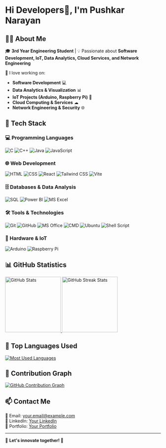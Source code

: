 #  Hi  Developers👋, I'm Pushkar Narayan



## 👨‍🎓 About Me  
🎓 **3rd Year Engineering Student** | 💡 Passionate about **Software Development, IoT, Data Analytics, Cloud Services, and Network Engineering**  

🚀 I love working on:  
- **Software Development** 💻  
- **Data Analytics & Visualization** 📊  
- **IoT Projects (Arduino, Raspberry Pi)** 🔌  
- **Cloud Computing & Services** ☁  
- **Network Engineering & Security** 🌐  

## 🔧 Tech Stack  

### 💻 Programming Languages  
![C](https://img.shields.io/badge/C-00599C?style=for-the-badge&logo=c&logoColor=white)
![C++](https://img.shields.io/badge/C++-00599C?style=for-the-badge&logo=c%2B%2B&logoColor=white)
![Java](https://img.shields.io/badge/Java-ED8B00?style=for-the-badge&logo=java&logoColor=white)
![JavaScript](https://img.shields.io/badge/JavaScript-F7DF1E?style=for-the-badge&logo=javascript&logoColor=black)  

### 🌐 Web Development  
![HTML](https://img.shields.io/badge/HTML-E34F26?style=for-the-badge&logo=html5&logoColor=white)
![CSS](https://img.shields.io/badge/CSS-1572B6?style=for-the-badge&logo=css3&logoColor=white)
![React](https://img.shields.io/badge/React-61DAFB?style=for-the-badge&logo=react&logoColor=black)
![Tailwind CSS](https://img.shields.io/badge/Tailwind_CSS-38B2AC?style=for-the-badge&logo=tailwind-css&logoColor=white)
![Vite](https://img.shields.io/badge/Vite-646CFF?style=for-the-badge&logo=vite&logoColor=white)  

### 🗄️ Databases & Data Analysis  
![SQL](https://img.shields.io/badge/SQL-4479A1?style=for-the-badge&logo=postgresql&logoColor=white)
![Power BI](https://img.shields.io/badge/Power%20BI-F2C811?style=for-the-badge&logo=power-bi&logoColor=black)
![MS Excel](https://img.shields.io/badge/MS_Excel-217346?style=for-the-badge&logo=microsoft-excel&logoColor=white)  

### 🛠️ Tools & Technologies  
![Git](https://img.shields.io/badge/Git-F05032?style=for-the-badge&logo=git&logoColor=white)
![GitHub](https://img.shields.io/badge/GitHub-181717?style=for-the-badge&logo=github&logoColor=white)
![MS Office](https://img.shields.io/badge/MS_Office-D83B01?style=for-the-badge&logo=microsoft-office&logoColor=white)
![CMD](https://img.shields.io/badge/Command%20Prompt-000000?style=for-the-badge&logo=windows-terminal&logoColor=white)
![Ubuntu](https://img.shields.io/badge/Ubuntu-E95420?style=for-the-badge&logo=ubuntu&logoColor=white)
![Shell Script](https://img.shields.io/badge/Shell_Script-121011?style=for-the-badge&logo=gnu-bash&logoColor=white)  

### 🔌 Hardware & IoT  
![Arduino](https://img.shields.io/badge/Arduino-00979D?style=for-the-badge&logo=arduino&logoColor=white)
![Raspberry Pi](https://img.shields.io/badge/Raspberry%20Pi-C51A4A?style=for-the-badge&logo=raspberry-pi&logoColor=white)  

## 📊 GitHub Statistics  

  <a href="https://github.com/your-github-username">
    <img height="180em" src="https://github-readme-stats.vercel.app/api?username=Pnarayan-3&show_icons=true&theme=radical&count_private=true&hide_border=true" alt="GitHub Stats" />
  </a>

  <a href="https://github.com/your-github-username">
    <img height="180em" src="https://github-readme-streak-stats.herokuapp.com/?user=Pnarayan-3&theme=radical&hide_border=true" alt="GitHub Streak Stats" />
  </a>
  

## 📌 Top Languages Used  

  <a href="https://github.com/your-github-username">
    <img src="https://github-readme-stats.vercel.app/api/top-langs/?username=Pnarayan-3&layout=compact&langs_count=10&theme=radical&hide_border=true" alt="Most Used Languages" />
  </a>


## 🚀 Contribution Graph  

  <a href="https://github.com/your-github-username">
    <img src="https://github-readme-activity-graph.vercel.app/graph?username=Pnarayan-3&theme=react-dark&hide_border=true" alt="GitHub Contribution Graph" />
  </a>

## 📫 Contact Me  
📧 Email: your.email@example.com  
💼 LinkedIn: [Your LinkedIn](https://www.linkedin.com/in/your-profile/)  
🔗 Portfolio: [Your Portfolio](https://yourportfolio.com/)  

---

🌟 **Let's innovate together! 🚀**  

